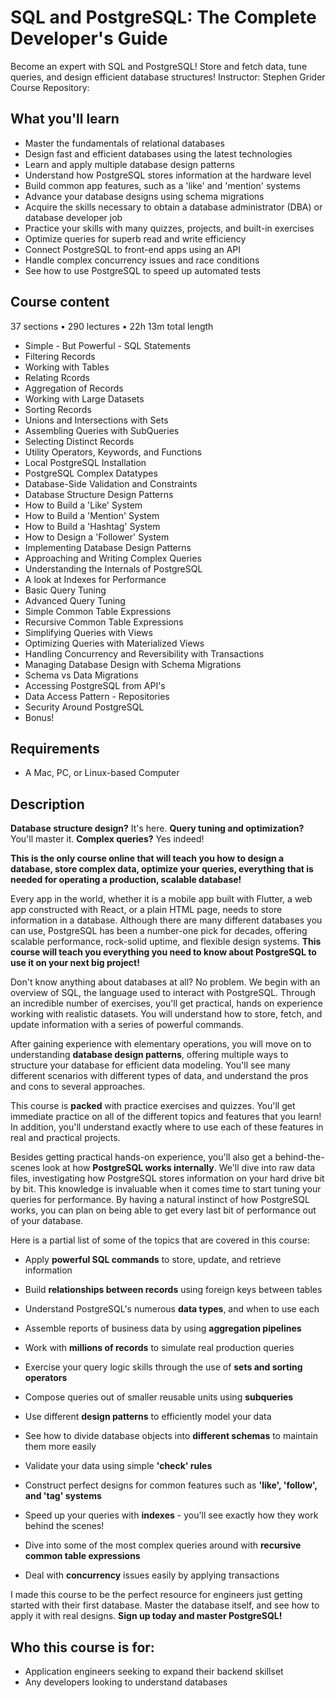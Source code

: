 # SQL and PostgreSQL: The Complete Developer's Guide

Become an expert with SQL and PostgreSQL! Store and fetch data, tune queries, and design efficient database structures!
Instructor: Stephen Grider
Course Repository:

## What you'll learn

- Master the fundamentals of relational databases
- Design fast and efficient databases using the latest technologies
- Learn and apply multiple database design patterns
- Understand how PostgreSQL stores information at the hardware level
- Build common app features, such as a 'like' and 'mention' systems
- Advance your database designs using schema migrations
- Acquire the skills necessary to obtain a database administrator (DBA) or database developer job
- Practice your skills with many quizzes, projects, and built-in exercises
- Optimize queries for superb read and write efficiency
- Connect PostgreSQL to front-end apps using an API
- Handle complex concurrency issues and race conditions
- See how to use PostgreSQL to speed up automated tests

## Course content

37 sections • 290 lectures • 22h 13m total length

- Simple - But Powerful - SQL Statements
- Filtering Records
- Working with Tables
- Relating Rcords
- Aggregation of Records
- Working with Large Datasets
- Sorting Records
- Unions and Intersections with Sets
- Assembling Queries with SubQueries
- Selecting Distinct Records
- Utility Operators, Keywords, and Functions
- Local PostgreSQL Installation
- PostgreSQL Complex Datatypes
- Database-Side Validation and Constraints
- Database Structure Design Patterns
- How to Build a 'Like' System
- How to Build a 'Mention' System
- How to Build a 'Hashtag' System
- How to Design a 'Follower' System
- Implementing Database Design Patterns
- Approaching and Writing Complex Queries
- Understanding the Internals of PostgreSQL
- A look at Indexes for Performance
- Basic Query Tuning
- Advanced Query Tuning
- Simple Common Table Expressions
- Recursive Common Table Expressions
- Simplifying Queries with Views
- Optimizing Queries with Materialized Views
- Handling Concurrency and Reversibility with Transactions
- Managing Database Design with Schema Migrations
- Schema vs Data Migrations
- Accessing PostgreSQL from API's
- Data Access Pattern - Repositories
- Security Around PostgreSQL
- Bonus!

## Requirements

- A Mac, PC, or Linux-based Computer

## Description

**Database structure design?** It's here. **Query tuning and optimization?** You'll master it. **Complex queries?** Yes indeed!

**This is the only course online that will teach you how to design a database, store complex data, optimize your queries, everything that is needed for operating a production, scalable database!**

Every app in the world, whether it is a mobile app built with Flutter, a web app constructed with React, or a plain HTML page, needs to store information in a database. Although there are many different databases you can use, PostgreSQL has been a number-one pick for decades, offering scalable performance, rock-solid uptime, and flexible design systems. **This course will teach you everything you need to know about PostgreSQL to use it on your next big project!**

Don't know anything about databases at all? No problem. We begin with an overview of SQL, the language used to interact with PostgreSQL. Through an incredible number of exercises, you'll get practical, hands on experience working with realistic datasets. You will understand how to store, fetch, and update information with a series of powerful commands.

After gaining experience with elementary operations, you will move on to understanding **database design patterns**, offering multiple ways to structure your database for efficient data modeling. You'll see many different scenarios with different types of data, and understand the pros and cons to several approaches.

This course is **packed** with practice exercises and quizzes. You'll get immediate practice on all of the different topics and features that you learn! In addition, you'll understand exactly where to use each of these features in real and practical projects.

Besides getting practical hands-on experience, you'll also get a behind-the-scenes look at how **PostgreSQL works internally**. We'll dive into raw data files, investigating how PostgreSQL stores information on your hard drive bit by bit. This knowledge is invaluable when it comes time to start tuning your queries for performance. By having a natural instinct of how PostgreSQL works, you can plan on being able to get every last bit of performance out of your database.

Here is a partial list of some of the topics that are covered in this course:

- Apply **powerful SQL commands** to store, update, and retrieve information

- Build **relationships between records** using foreign keys between tables

- Understand PostgreSQL's numerous **data types**, and when to use each

- Assemble reports of business data by using **aggregation pipelines**

- Work with **millions of records** to simulate real production queries

- Exercise your query logic skills through the use of **sets and sorting operators**

- Compose queries out of smaller reusable units using **subqueries**

- Use different **design patterns** to efficiently model your data

- See how to divide database objects into **different schemas** to maintain them more easily

- Validate your data using simple **'check' rules**

- Construct perfect designs for common features such as **'like', 'follow', and 'tag' systems**

- Speed up your queries with **indexes** - you'll see exactly how they work behind the scenes!

- Dive into some of the most complex queries around with **recursive common table expressions**

- Deal with **concurrency** issues easily by applying transactions

I made this course to be the perfect resource for engineers just getting started with their first database. Master the database itself, and see how to apply it with real designs. **Sign up today and master PostgreSQL!**

## Who this course is for:

- Application engineers seeking to expand their backend skillset
- Any developers looking to understand databases
